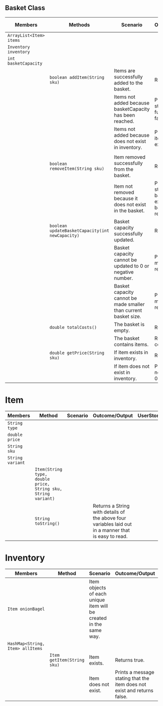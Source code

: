 ## Basket Class

| Members                 | Methods                                          | Scenario                                                         | Outcome/Output                                                                      | User story |
|-------------------------|--------------------------------------------------|------------------------------------------------------------------|-------------------------------------------------------------------------------------|------------|
| `ArrayList<Item> items` |                                                  |                                                                  |                                                                                     |            |
| `Inventory inventory`   |                                                  |                                                                  |                                                                                     |            |
| `int basketCapacity`    |                                                  |                                                                  |                                                                                     |            |
|                         | `boolean addItem(String sku)`                    | Items are successfully added to the basket.                      | Return true.                                                                        | 1 + 8      |
|                         |                                                  | Items not added because basketCapacity has been reached.         | Print message stating basket is full and return false.                              | 1 + 3      |
|                         |                                                  | Items not added because does not exist in inventory.             | Print message item does not exist return false.                                     | 10         |
|                         |                                                  |                                                                  |                                                                                     |            |
|                         | `boolean removeItem(String sku)`                 | Item removed successfully from the basket.                       | Return true.                                                                        | 2          |
|                         |                                                  | Item not removed because it does not exist in the basket.        | Print message stating that the bagel does not exist in the basket and return false. | 2 + 5      |
|                         | `boolean updateBasketCapacity(int newCapacity)`  | Basket capacity successfully updated.                            | Return true.                                                                        | 4          |
|                         |                                                  | Basket capacity cannot be updated to 0 or negative number.       | Print error message + return false.                                                 | 4          |
|                         |                                                  | Basket capacity cannot be made smaller than current basket size. | Print error message + return false.                                                 | 4          |
|                         | `double totalCosts()`                            | The basket is empty.                                             | Return 0.00.                                                                        | 6          |
|                         |                                                  | The basket contains items.                                       | Return total costs.                                                                 | 6          |
|                         | `double getPrice(String sku)`                    | If item exists in inventory.                                     | Return price.                                                                       | 7 + 9      |
|                         |                                                  | If item does not exist in inventory.                             | Print item does not exist Return 0.00.                                              | 7  + 9     |


# Item

| Members          | Method                                                         | Scenario | Outcome/Output                                                                                       | UserStory |
|------------------|----------------------------------------------------------------|----------|------------------------------------------------------------------------------------------------------|-----------|
| `String type`    |                                                                |          |                                                                                                      |           |
| `double price`   |                                                                |          |                                                                                                      |           |
| `String sku`     |                                                                |          |                                                                                                      |           |
| `String variant` |                                                                |          |                                                                                                      |           |
|                  | `Item(String type, double price, String sku, String variant)`  |          |                                                                                                      |           |
|                  | `String toString()`                                            |          | Returns a String with details of the above four variables laid out in a manner that is easy to read. |           |


# Inventory

| Members                          | Method                     | Scenario                                                          | Outcome/Output                                                           | UserStory |
|----------------------------------|----------------------------|-------------------------------------------------------------------|--------------------------------------------------------------------------|-----------|
| `Item onionBagel`                |                            | Item objects of each unique item will be created in the same way. |                                                                          |           |
| `HashMap<String, Item> allItems` |                            |                                                                   |                                                                          |           |
|                                  | `Item getItem(String sku)` | Item exists.                                                      | Returns true.                                                            |           |
|                                  |                            | Item does not exist.                                              | Prints a message stating that the item does not exist and returns false. |           |
